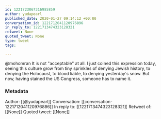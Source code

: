 ```yaml
---
id: 1221723067316985859
author: yudapearl
published_date: 2020-01-27 09:14:12 +00:00
conversation_id: 1221712041120976896
in_reply_to: 1221713474323128321
retweet: None
quoted_tweet: None
type: tweet
tags:

---
```


@mohomran It is not "acceptable" at all. I just coined this expression today, seeing this culture grow from tiny sprinkles of denying Jewish history, to denying the Holocaust, to blood liable, to denying yesterday's snow. But now, having stained the US Congress, someone has to name it.

### Metadata

Author: [[@yudapearl]]
Conversation: [[conversation-1221712041120976896]]
In reply to: [[1221713474323128321]]
Retweet of: [[None]]
Quoted tweet: [[None]]
